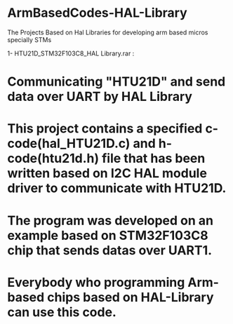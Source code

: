 # ArmBasedCodes-HAL-Library

The Projects Based on Hal Libraries for developing arm based micros specially STMs

1- HTU21D_STM32F103C8_HAL Library.rar :
  # Communicating "HTU21D" and send data over UART by HAL Library
  # This project contains a specified c-code(hal_HTU21D.c) and h-code(htu21d.h) file that has been written based on I2C HAL module driver     to communicate with HTU21D.
  # The program was developed on an example based on STM32F103C8 chip that sends datas over UART1.
  # Everybody who programming Arm-based chips based on HAL-Library can use this code.

